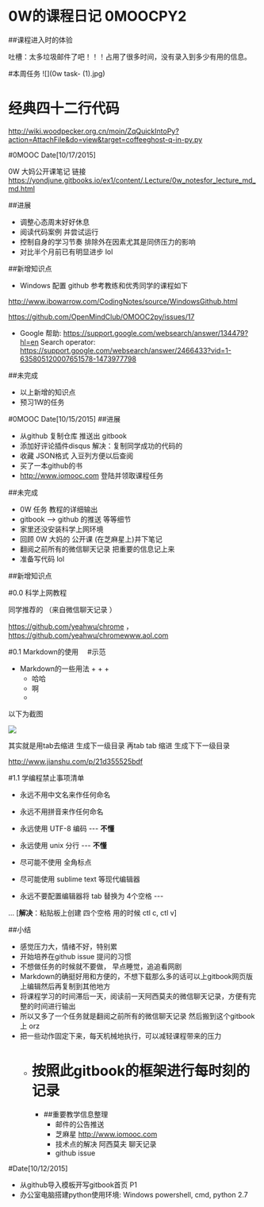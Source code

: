 # 0W的课程日记 0MOOCPY2
##课程进入时的体验

吐槽：太多垃圾邮件了吧！！！占用了很多时间，没有录入到多少有用的信息。


#本周任务
![](0w task- (1).jpg)
 
# 经典四十二行代码 
http://wiki.woodpecker.org.cn/moin/ZqQuickIntoPy?action=AttachFile&do=view&target=coffeeghost-q-in-py.py



#0MOOC Date[10/17/2015]

0W 大妈公开课笔记 链接
https://yondjune.gitbooks.io/ex1/content/.Lecture/0w_notesfor_lecture_md_md.html


##进展
- 调整心态周末好好休息
- 阅读代码案例 并尝试运行
- 控制自身的学习节奏 排除外在因素尤其是同侪压力的影响 
- 对比半个月前已有明显进步 lol


##新增知识点

- Windows 配置 github 参考教练和优秀同学的课程如下

http://www.ibowarrow.com/CodingNotes/source/WindowsGithub.html

https://github.com/OpenMindClub/OMOOC2py/issues/17


- Google 帮助:
https://support.google.com/websearch/answer/134479?hl=en
Search operator:
https://support.google.com/websearch/answer/2466433?vid=1-635805120007651578-1473977798



##未完成

- 以上新增的知识点
- 预习1W的任务


#0MOOC Date[10/15/2015]
##进展

- 从github 复制仓库 推送出 gitbook
- 添加好评论插件disqus 解决：复制同学成功的代码的
- 收藏 JSON格式 入豆列方便以后查阅
- 买了一本github的书
- http://www.iomooc.com 登陆并领取课程任务


##未完成

- 0W 任务 教程的详细输出
- gitbook --> github 的推送 等等细节
- 家里还没安装科学上网环境 
- 回顾 0W 大妈的 公开课 (在芝麻星上)并下笔记
- 翻阅之前所有的微信聊天记录 把重要的信息记上来
- 准备写代码 lol



##新增知识点

#0.0 科学上网教程 

同学推荐的 （来自微信聊天记录 ）

https://github.com/yeahwu/chrome ，
https://github.com/yeahwu/chromewww.aol.com

#0.1 Markdown的使用　
#示范
* Markdown的一些用法 
    + 
    + 
    + 
    +   哈哈
   * 啊
   * 
         

以下为截图   
   
![](QQ截图20151016180301.jpg)
   
  其实就是用tab去缩进 生成下一级目录
  再tab tab 缩进 生成下下一级目录
  
   http://www.jianshu.com/p/21d355525bdf
   
   


#1.1 学编程禁止事项清单

+ 永远不用中文名来作任何命名

+ 永远不用拼音来作任何命名

+ 永远使用 UTF-8 编码 --- **不懂**

+ 永远使用 unix 分行 --- **不懂**

+ 尽可能不使用 全角标点

+ 尽可能使用 sublime text 等现代编辑器

+ 永远不要配置编辑器将 tab 替换为 4个空格 ---

 ...  [**解决**：粘贴板上创建 四个空格 用的时候 ctl c, ctl v]

##小结

- 感觉压力大，情绪不好，特别累
- 开始培养在github issue 提问的习惯
- 不想做任务的时候就不要做， 早点睡觉，追追看网剧
- Markdown的确挺好用和方便的，不想下载那么多的话可以上gitbook网页版上编辑然后再复制到其他地方
- 将课程学习的时间滞后一天，阅读前一天阿西莫夫的微信聊天记录，方便有完整的时间进行输出
- 所以又多了一个任务就是翻阅之前所有的微信聊天记录 然后搬到这个gitbook上 orz
- 把一些动作固定下来，每天机械地执行，可以减轻课程带来的压力
    + #  按照此gitbook的框架进行每时刻的记录
        * ##重要教学信息整理
            - 邮件的公告推送  
            - 芝麻星 http://www.iomooc.com 
            - 技术点的解决 阿西莫夫 聊天记录
            - github issue






#Date[10/12/2015] 
- 从github导入模板开写gitbook首页 P1
- 办公室电脑搭建python使用环境: Windows powershell, cmd, python 2.7




